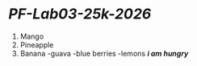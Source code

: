 # ***PF-Lab03-25k-2026***
1. Mango
2. Pineapple
3. Banana
-guava
-blue berries
-lemons
***i am hungry***
